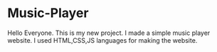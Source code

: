 # Music-Player

Hello Everyone. This is my new project. I made a simple music player website.
I used HTML,CSS,JS languages for making the website. 
